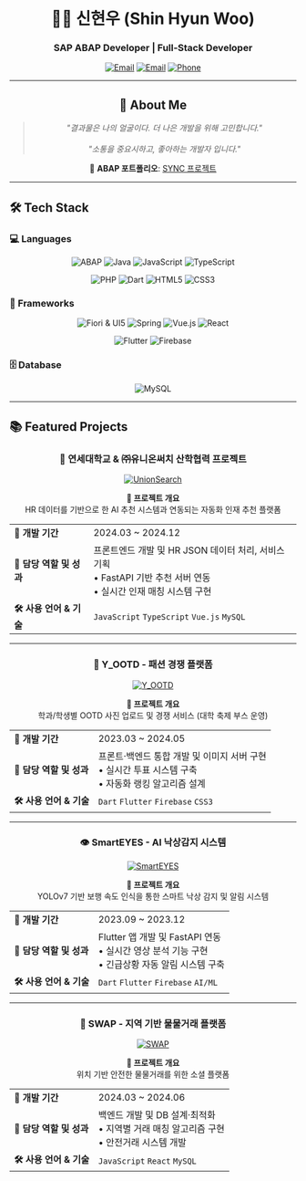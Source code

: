 <div align="center">

# 👨‍💻 신현우 (Shin Hyun Woo)
### SAP ABAP Developer | Full-Stack Developer

[![Email](https://img.shields.io/badge/Email-hws0807@yonsei.ac.kr-EA4335?style=for-the-badge&logo=gmail&logoColor=white)](mailto:hws0807@yonsei.ac.kr)
[![Email](https://img.shields.io/badge/Email-dkshin0807@gmail.com-EA4335?style=for-the-badge&logo=gmail&logoColor=white)](mailto:dkshin0807@gmail.com)
[![Phone](https://img.shields.io/badge/Phone-010--4665--2353-25D366?style=for-the-badge&logo=whatsapp&logoColor=white)](tel:010-4665-2353)

---

## 🌟 About Me
> *"결과물은 나의 얼굴이다. 더 나은 개발을 위해 고민합니다."*
> <br>
> <br>
> *"소통을 중요시하고, 좋아하는 개발자 입니다."*

🔗 **ABAP 포트폴리오**: [SYNC 프로젝트](https://www.notion.so/SYNC-Projects-2294004e375480949a89cd585cb707f5)

</div>

---

## 🛠️ Tech Stack

### 💻 Languages
<div align="center">
  
![ABAP](https://img.shields.io/badge/ABAP-0FAAFF?style=for-the-badge&logo=sap&logoColor=white)
![Java](https://img.shields.io/badge/Java-007396?style=for-the-badge&logo=openjdk&logoColor=white)
![JavaScript](https://img.shields.io/badge/JavaScript-F7DF1E?style=for-the-badge&logo=javascript&logoColor=black)
![TypeScript](https://img.shields.io/badge/TypeScript-3178C6?style=for-the-badge&logo=typescript&logoColor=white)

![PHP](https://img.shields.io/badge/PHP-777BB4?style=for-the-badge&logo=php&logoColor=white)
![Dart](https://img.shields.io/badge/Dart-0175C2?style=for-the-badge&logo=dart&logoColor=white)
![HTML5](https://img.shields.io/badge/HTML5-E34F26?style=for-the-badge&logo=html5&logoColor=white)
![CSS3](https://img.shields.io/badge/CSS3-1572B6?style=for-the-badge&logo=css3&logoColor=white)

</div>

### 🚀 Frameworks
<div align="center">
  
![Fiori & UI5](https://img.shields.io/badge/Fiori%20&%20UI5-0FAAFF?style=for-the-badge&logo=sap&logoColor=white)
![Spring](https://img.shields.io/badge/Spring-6DB33F?style=for-the-badge&logo=spring&logoColor=white)
![Vue.js](https://img.shields.io/badge/Vue.js-4FC08D?style=for-the-badge&logo=vue.js&logoColor=white)
![React](https://img.shields.io/badge/React-61DAFB?style=for-the-badge&logo=react&logoColor=black)

![Flutter](https://img.shields.io/badge/Flutter-02569B?style=for-the-badge&logo=flutter&logoColor=white)
![Firebase](https://img.shields.io/badge/Firebase-FFCA28?style=for-the-badge&logo=firebase&logoColor=black)

</div>

### 🗄️ Database
<div align="center">
  
![MySQL](https://img.shields.io/badge/MySQL-4479A1?style=for-the-badge&logo=mysql&logoColor=white)

</div>

---

## 📚 Featured Projects
<div align="center">

### 🏢 연세대학교 & ㈜유니온써치 산학협력 프로젝트  
[![UnionSearch](https://github-readme-stats.vercel.app/api/pin/?username=alpkh&repo=unionsearch&theme=tokyonight&hide_border=true)](https://github.com/alpkh/unionsearch)

**🎯 프로젝트 개요**  
HR 데이터를 기반으로 한 AI 추천 시스템과 연동되는 자동화 인재 추천 플랫폼

<table align="center">
  <tr>
    <td><strong>📅 개발 기간</strong></td>
    <td>2024.03 ~ 2024.12</td>
  </tr>
  <tr>
    <td><strong>👥 담당 역할 및 성과</strong></td>
    <td>프론트엔드 개발 및 HR JSON 데이터 처리, 서비스 기획<br>• FastAPI 기반 추천 서버 연동<br>• 실시간 인재 매칭 시스템 구현</td>
  </tr>
  <tr>
    <td><strong>🛠 사용 언어 & 기술</strong></td>
    <td><code>JavaScript</code> <code>TypeScript</code> <code>Vue.js</code> <code>MySQL</code></td>
  </tr>
</table>

---

### 👗 Y_OOTD - 패션 경쟁 플랫폼  
[![Y_OOTD](https://github-readme-stats.vercel.app/api/pin/?username=alpkh&repo=y_ootd&theme=dracula&hide_border=true)](https://github.com/alpkh/y_ootd)

**🎯 프로젝트 개요**  
학과/학생별 OOTD 사진 업로드 및 경쟁 서비스 (대학 축제 부스 운영)

<table align="center">
  <tr>
    <td><strong>📅 개발 기간</strong></td>
    <td>2023.03 ~ 2024.05</td>
  </tr>
  <tr>
    <td><strong>👥 담당 역할 및 성과</strong></td>
    <td>프론트·백엔드 통합 개발 및 이미지 서버 구현<br>• 실시간 투표 시스템 구축<br>• 자동화 랭킹 알고리즘 설계</td>
  </tr>
  <tr>
    <td><strong>🛠 사용 언어 & 기술</strong></td>
    <td><code>Dart</code> <code>Flutter</code> <code>Firebase</code> <code>CSS3</code></td>
  </tr>
</table>

---

### 👁️ SmartEYES - AI 낙상감지 시스템  
[![SmartEYES](https://github-readme-stats.vercel.app/api/pin/?username=alpkh&repo=smarteyes&theme=radical&hide_border=true)](https://github.com/alpkh/smarteyes)

**🎯 프로젝트 개요**  
YOLOv7 기반 보행 속도 인식을 통한 스마트 낙상 감지 및 알림 시스템

<table align="center">
  <tr>
    <td><strong>📅 개발 기간</strong></td>
    <td>2023.09 ~ 2023.12</td>
  </tr>
  <tr>
    <td><strong>👥 담당 역할 및 성과</strong></td>
    <td>Flutter 앱 개발 및 FastAPI 연동<br>• 실시간 영상 분석 기능 구현<br>• 긴급상황 자동 알림 시스템 구축</td>
  </tr>
  <tr>
    <td><strong>🛠 사용 언어 & 기술</strong></td>
    <td><code>Dart</code> <code>Flutter</code> <code>Firebase</code> <code>AI/ML</code></td>
  </tr>
</table>

---

### 🔄 SWAP - 지역 기반 물물거래 플랫폼  
[![SWAP](https://github-readme-stats.vercel.app/api/pin/?username=alpkh&repo=swap&theme=merko&hide_border=true)](https://github.com/alpkh/swap)

**🎯 프로젝트 개요**  
위치 기반 안전한 물물거래를 위한 소셜 플랫폼

<table align="center">
  <tr>
    <td><strong>📅 개발 기간</strong></td>
    <td>2024.03 ~ 2024.06</td>
  </tr>
  <tr>
    <td><strong>👥 담당 역할 및 성과</strong></td>
    <td>백엔드 개발 및 DB 설계·최적화<br>• 지역별 거래 매칭 알고리즘 구현<br>• 안전거래 시스템 개발</td>
  </tr>
  <tr>
    <td><strong>🛠 사용 언어 & 기술</strong></td>
    <td><code>JavaScript</code> <code>React</code> <code>MySQL</code></td>
  </tr>
</table>

</div>

